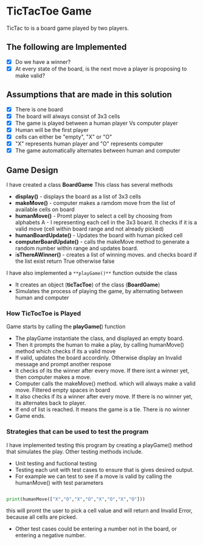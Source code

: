 # TicTacToe Game
TicTac to is a board game played by two players. 

## The following are Implemented
* [X] Do we have a winner?
* [X] At every state of the board, is the next move a player is proposing to make valid?

## Assumptions that are made in this solution
* [X] There is one board
* [X] The board will always consist of 3x3 cells
* [X] The game is played between a human player Vs computer player
* [X] Human will be the first player
* [X] cells can either be "empty", "X" or "O"
* [X] "X" represents human player and "O" represents computer
* [X] The game automatically alternates between human and computer

## Game Design
I have created a class **BoardGame** This class has several methods
* **display()** - displays the board as a list of 3x3 cells
* **makeMove()** - computer makes a ramdom move from the list of available cells on board
* **humanMove()** - Promt player to select a cell by choosing from alphabets A - I representing each cell in the 3x3 board. It checks if it is a valid move (cell within board range and not already picked)
* **humanBoardUpdate()** - Updates the board with human picked cell
* **computerBoardUpdate()** - calls the makeMove method to generate a random number within range and updates board.
* i**sThereAWinner()** - creates a list of winning moves. and checks board if the list exist return True otherwise false

I have also implemented a ``**playGame()**`` function outside the class
* It creates an object (**ticTacToe**) of the class (**BoardGame**)
* Simulates the process of playing the game, by alternating between human and computer

### How TicTocToe is Played
Game starts by calling the **playGame(**) function
* The playGame instantiate the class, and displayed an empty board.
* Then it prompts the human to make a play, by calling humanMove() method which checks if its a valid move 
* If valid, updates the board accordinly. Otherwise display an Invalid message and prompt another respose 
* It checks of its the winner after every move. If there isnt a winner yet, then computer makes a move.
* Computer calls the makeMove() method. which will always make a valid move. Filtered empty spaces in board
* It also checks if its a winner after every move. If there is no winner yet, its alternates back to player.
* If end of list is reached. It means the game is a tie. There is no winner
* Game ends.


### Strategies that can be used to test the program
I have implemented testing this program by creating a playGame() method that simulates the play. 
Other testing methods include.
* Unit testing and fuctional testing
* Testing each unit with test cases to ensure that is gives desired output.
* For example we can test to see if a move is valid by calling the humanMove() with test parameters
```python

print(humanMove(["X","O","X","O","X","O","X","O"])) 

```
this will promt the user to pick a cell value and will return and Invalid Error, because all cells are picked.
* Other test cases could be entering a number not in the board, or entering a negative number.



